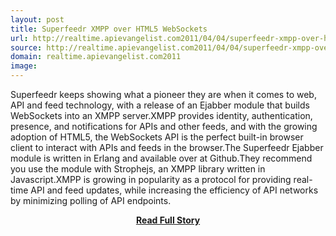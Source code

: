 ```yaml
---
layout: post
title: Superfeedr XMPP over HTML5 WebSockets
url: http://realtime.apievangelist.com2011/04/04/superfeedr-xmpp-over-html5-websockets/
source: http://realtime.apievangelist.com2011/04/04/superfeedr-xmpp-over-html5-websockets/
domain: realtime.apievangelist.com2011
image: 
---
```


<p>Superfeedr keeps showing what a pioneer they are when it comes to web, API and feed technology, with a release of an Ejabber module that builds WebSockets into an XMPP server.XMPP provides identity, authentication, presence, and notifications for APIs and other feeds, and with the growing adoption of HTML5, the WebSockets API is the perfect built-in browser client to interact with APIs and feeds in the browser.The Superfeedr Ejabber module is written in Erlang and available over at Github.They recommend you use the module with Strophejs, an XMPP library written in Javascript.XMPP is growing in popularity as a protocol for providing real-time API and feed updates, while increasing the efficiency of API networks by minimizing polling of API endpoints.</p>
<center><p><a href="http://realtime.apievangelist.com2011/04/04/superfeedr-xmpp-over-html5-websockets/" style='padding:25px; font-sze:18px; font-weight: bold;'>Read Full Story</a></p></center>
